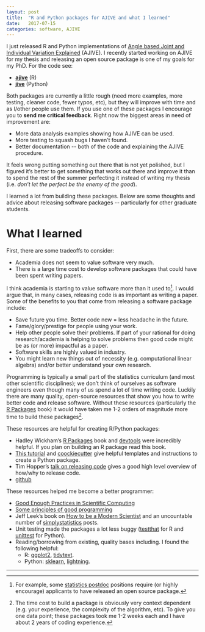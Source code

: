 ```yaml
---
layout: post
title:  "R and Python packages for AJIVE and what I learned"
date:   2017-07-15
categories: software, AJIVE
---
```


I just released R and Python implementations of [Angle based Joint and Individual Variation Explained](https://arxiv.org/abs/1704.02060) (AJIVE). I recently started working on AJIVE for my thesis and releasing an open source package is one of my goals for my PhD. For the code see:

- [**ajive**](https://github.com/idc9/r_jive) (R)
- [**jive**](https://github.com/idc9/py_jive) (Python)

Both packages are currently a little rough (need more examples, more testing, cleaner code, fewer typos, etc), but they will improve with time and as I/other people use them. If you use one of these packages I encourage you to **send me critical feedback**. Right now the biggest areas in need of improvement are:

- More data analysis examples showing how AJIVE can be used.
- More testing to squash bugs I haven’t found.
- Better documentation -- both of the code and explaining the AJIVE procedure.

It feels wrong putting something out there that is not yet polished, but I figured it’s better to get something that works out there and improve it than to spend the rest of the summer perfecting it instead of writing my thesis (i.e. *don’t let the perfect be the enemy of the good*).

I learned a lot from building these packages. Below are some thoughts and advice about releasing software packages -- particularly for other graduate students.

# What I learned

First, there are some tradeoffs to consider:

- Academia does not seem to value software very much.
- There is a large time cost to develop software packages that could have been spent writing papers.

I think academia is starting to value software more than it used to[^1]. I would argue that, in many cases, releasing code is as important as writing a paper. Some of the benefits to you that come from releasing a software package include:

- Save future you time. Better code new = less headache in the future.
- Fame/glory/prestige for people using your work.
- Help other people solve their problems. If part of your rational for doing research/academia is helping to solve problems then good code might be as (or more) impactful as a paper.
- Software skills are highly valued in industry.
- You might learn new things out of necessity (e.g. computational linear algebra) and/or better understand your own research.


Programming is typically a small part of the statistics curriculum (and most other scientific disciplines); we don’t think of ourselves as software engineers even though many of us spend a lot of time writing code. Luckily there are many quality, open-source resources that show you how to write better code and release software. Without these resources (particularly the  [R Packages](http://r-pkgs.had.co.nz/) book) it would have taken me 1-2 orders of magnitude more time to build these packages[^2].


These resources are helpful for creating R/Python packages:

- Hadley Wickham’s [R Packages](http://r-pkgs.had.co.nz/)  book and [devtools](https://github.com/hadley/devtools) were incredibly helpful. If you plan on building an R package read this book.
- [This tutorial](http://python-packaging.readthedocs.io/en/latest/index.html) and [coockiecutter](https://github.com/audreyr/cookiecutter) give helpful templates and instructions to create a Python package.
- Tim Hopper’s [talk on releasing code](https://www.youtube.com/watch?v=uRul8QdYvqQ) gives a good high level overview of how/why to release code.
- [github](github.com)

These resources helped me become a better programmer:

- [Good Enough Practices in Scientific Computing](https://arxiv.org/pdf/1609.00037.pdf)
- [Some principles of good programming](http://www.artima.com/weblogs/viewpost.jsp?thread=331531)
- Jeff Leek’s book on [How to be a Modern Scientist](https://leanpub.com/modernscientist) and an uncountable number of [simplystatistics](https://simplystatistics.org/) posts.
- Unit testing made the packages a lot less buggy ([testthat](http://r-pkgs.had.co.nz/tests.html) for R and [unittest](https://github.com/ehmatthes/pcc/releases/download/v1.0.0/beginners_python_cheat_sheet_pcc_testing.pdf) for Python).
- Reading/borrowing from existing, quality bases including. I found the following helpful:
	- R: [ggplot2](https://github.com/tidyverse/ggplot2), [tidytext](https://github.com/juliasilge/tidytext). 
	- Python: [sklearn](https://github.com/scikit-learn/scikit-learn), [lightning](https://github.com/scikit-learn-contrib/lightning).

---
[^1]: For example, some [statistics postdoc](http://jtleek.com/jobs/) positions require (or highly encourage) applicants to have released an open source package.

[^2]: The time cost to build a package is obviously very context dependent (e.g. your experience, the complexity of the algorithm, etc). To give you one data point; these packages took me 1-2 weeks each and I have about 2 years of coding experience.